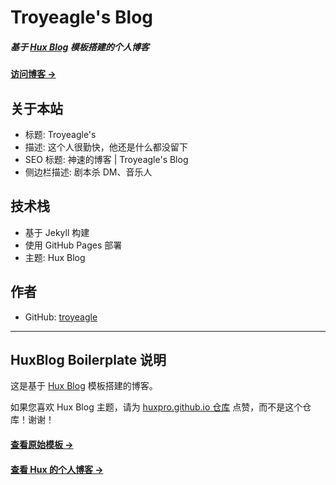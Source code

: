 # Troyeagle's Blog

##### 基于 [Hux Blog](https://github.com/Huxpro/huxpro.github.io) 模板搭建的个人博客

#### [访问博客 &rarr;](http://troyeagle.github.io)

## 关于本站
- 标题: Troyeagle's
- 描述: 这个人很勤快，他还是什么都没留下
- SEO 标题: 神速的博客 | Troyeagle's Blog
- 侧边栏描述: 剧本杀 DM、音乐人

## 技术栈
- 基于 Jekyll 构建
- 使用 GitHub Pages 部署
- 主题: Hux Blog

## 作者
- GitHub: [troyeagle](https://github.com/troyeagle)

---

## HuxBlog Boilerplate 说明
这是基于 [Hux Blog](https://github.com/Huxpro/huxpro.github.io) 模板搭建的博客。

如果您喜欢 Hux Blog 主题，请为 [huxpro.github.io 仓库](https://github.com/Huxpro/huxpro.github.io) 点赞，而不是这个仓库！谢谢！

#### [查看原始模板 &rarr;](http://huangxuan.me/huxblog-boilerplate/)

#### [查看 Hux 的个人博客 &rarr;](http://huangxuan.me)